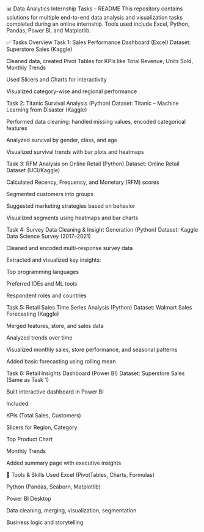 📊 Data Analytics Internship Tasks – README
This repository contains solutions for multiple end-to-end data analysis and visualization tasks completed during an online internship. Tools used include Excel, Python, Pandas, Power BI, and Matplotlib.

✅ Tasks Overview
Task 1: Sales Performance Dashboard (Excel)
Dataset: Superstore Sales (Kaggle)

Cleaned data, created Pivot Tables for KPIs like Total Revenue, Units Sold, Monthly Trends

Used Slicers and Charts for interactivity

Visualized category-wise and regional performance

Task 2: Titanic Survival Analysis (Python)
Dataset: Titanic – Machine Learning from Disaster (Kaggle)

Performed data cleaning: handled missing values, encoded categorical features

Analyzed survival by gender, class, and age

Visualized survival trends with bar plots and heatmaps

Task 3: RFM Analysis on Online Retail (Python)
Dataset: Online Retail Dataset (UCI/Kaggle)

Calculated Recency, Frequency, and Monetary (RFM) scores

Segmented customers into groups

Suggested marketing strategies based on behavior

Visualized segments using heatmaps and bar charts

Task 4: Survey Data Cleaning & Insight Generation (Python)
Dataset: Kaggle Data Science Survey (2017–2021)

Cleaned and encoded multi-response survey data

Extracted and visualized key insights:

Top programming languages

Preferred IDEs and ML tools

Respondent roles and countries

Task 5: Retail Sales Time Series Analysis (Python)
Dataset: Walmart Sales Forecasting (Kaggle)

Merged features, store, and sales data

Analyzed trends over time

Visualized monthly sales, store performance, and seasonal patterns

Added basic forecasting using rolling mean

Task 6: Retail Insights Dashboard (Power BI)
Dataset: Superstore Sales (Same as Task 1)

Built interactive dashboard in Power BI

Included:

KPIs (Total Sales, Customers)

Slicers for Region, Category

Top Product Chart

Monthly Trends

Added summary page with executive insights

🔧 Tools & Skills Used
Excel (PivotTables, Charts, Formulas)

Python (Pandas, Seaborn, Matplotlib)

Power BI Desktop

Data cleaning, merging, visualization, segmentation

Business logic and storytelling
